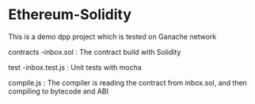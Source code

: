 # Ethereum-Solidity
This is a demo dpp project which is tested on Ganache network  

contracts   -inbox.sol : The contract build with Solidity  
 
test  -inbox.test.js : Unit tests with mocha   

compile.js : The compiler is reading the contract from inbox.sol, and then compiling to bytecode and ABI
